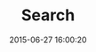 ---
layout: post
title:  "Search"
date:   2015-06-27 16:00:20
categories: GitHub
tags: search empty list dataviz
screenshot: github-search-1.jpg
alt-screenshots: 
- github-search-1-empty.jpg
---